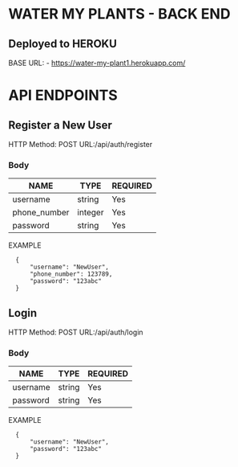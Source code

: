 # WATER MY PLANTS - BACK END

## Deployed to HEROKU
BASE URL:  - https://water-my-plant1.herokuapp.com/


# API ENDPOINTS

## Register a New User

HTTP Method: POST
URL:/api/auth/register

### Body

| NAME | TYPE | REQUIRED |
|------|------|----------|
| username | string | Yes |
| phone_number | integer | Yes|
| password | string | Yes|

EXAMPLE 

```
  {
      "username": "NewUser",
      "phone_number": 123789,
      "password": "123abc"
  }

```

## Login

HTTP Method: POST 
URL:/api/auth/login

### Body
| NAME | TYPE | REQUIRED |
|------|------|----------|
| username | string | Yes |
| password | string | Yes |

EXAMPLE

```
  {
      "username": "NewUser",
      "password": "123abc"
  }

```
